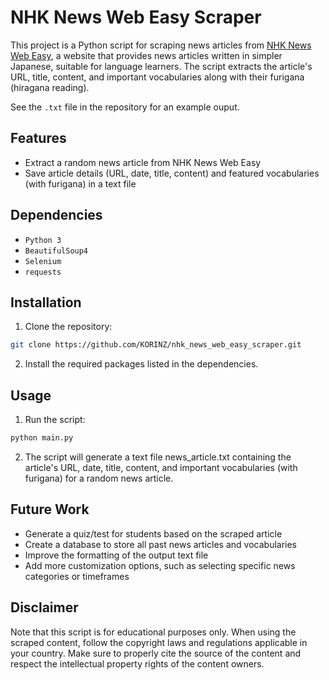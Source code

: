 # NHK News Web Easy Scraper

This project is a Python script for scraping news articles from [NHK News Web Easy](https://www3.nhk.or.jp/news/easy/), 
a website that provides news articles written in simpler Japanese, suitable for language learners. 
The script extracts the article's URL, title, content, and important vocabularies along with their furigana (hiragana reading).

See the `.txt` file in the repository for an example ouput.

## Features

- Extract a random news article from NHK News Web Easy
- Save article details (URL, date, title, content) and featured vocabularies (with furigana) in a text file

## Dependencies

- `Python 3`
- `BeautifulSoup4`
- `Selenium`
- `requests`

## Installation

1. Clone the repository:

```bash
git clone https://github.com/KORINZ/nhk_news_web_easy_scraper.git
```
2. Install the required packages listed in the dependencies.

## Usage

1. Run the script:
```bash
python main.py
```

2. The script will generate a text file news_article.txt containing the article's URL, date, title, content, 
and important vocabularies (with furigana) for a random news article.


## Future Work

- Generate a quiz/test for students based on the scraped article
- Create a database to store all past news articles and vocabularies
- Improve the formatting of the output text file
- Add more customization options, such as selecting specific news categories or timeframes

## Disclaimer
Note that this script is for educational purposes only. When using the scraped content, follow the copyright laws and regulations applicable in your country. 
Make sure to properly cite the source of the content and respect the intellectual property rights of the content owners.
